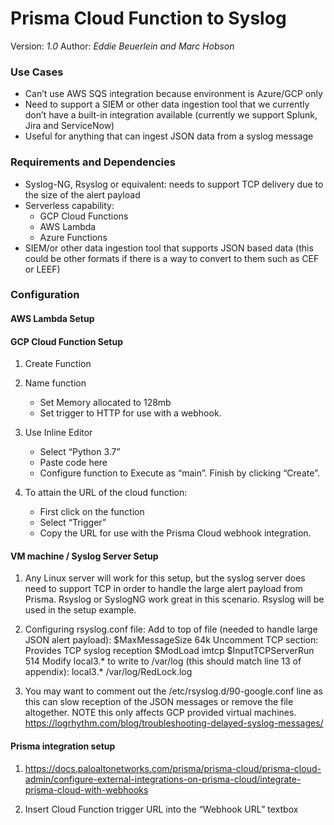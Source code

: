 # Prisma Cloud Function to Syslog 

Version: *1.0*
Author: *Eddie Beuerlein and Marc Hobson*

### Use Cases
- Can’t use AWS SQS integration because environment is Azure/GCP only
- Need to support a SIEM or other data ingestion tool that we currently don’t have a built-in integration available (currently we support Splunk, Jira and ServiceNow)
- Useful for anything that can ingest JSON data from a syslog message


### Requirements and Dependencies
- Syslog-NG, Rsyslog or equivalent: needs to support TCP delivery due to the size of the alert payload
- Serverless capability:
     - GCP Cloud Functions
     - AWS Lambda
     - Azure Functions
- SIEM/or other data ingestion tool that supports JSON based data (this could be other formats if there is a way to convert to them such as CEF or LEEF)


### Configuration
#### AWS Lambda Setup

#### GCP Cloud Function Setup

1. Create Function

2. Name function 
   - Set Memory allocated to 128mb
   - Set trigger to HTTP for use with a webhook.

3. Use Inline Editor 
   - Select “Python 3.7” 
   - Paste code here 
   - Configure function to Execute as “main”. Finish by clicking “Create”.

4. To attain the URL of the cloud function:
   - First click on the function
   - Select “Trigger” 
   - Copy the URL for use with the Prisma Cloud webhook integration.

#### VM machine / Syslog Server Setup

1. Any Linux server will work for this setup, but the syslog server does need to support TCP in order to handle the large alert payload from Prisma.  Rsyslog or SyslogNG work great in this scenario.  Rsyslog will be used in the setup example.

2. Configuring rsyslog.conf file:
Add to top of file (needed to handle large JSON alert payload):
$MaxMessageSize 64k
Uncomment TCP section:
Provides TCP syslog reception
$ModLoad imtcp
$InputTCPServerRun 514
Modify local3.* to write to /var/log (this should match line 13 of appendix):
local3.*     /var/log/RedLock.log  

3. You may want to comment out the /etc/rsyslog.d/90-google.conf line as this can slow reception of the JSON messages or remove the file altogether.  NOTE this only affects GCP provided virtual machines. https://logrhythm.com/blog/troubleshooting-delayed-syslog-messages/

#### Prisma integration setup
1. https://docs.paloaltonetworks.com/prisma/prisma-cloud/prisma-cloud-admin/configure-external-integrations-on-prisma-cloud/integrate-prisma-cloud-with-webhooks

2. Insert Cloud Function trigger URL into the “Webhook URL” textbox
